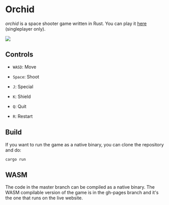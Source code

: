 # Orchid

_orchid_ is a space shooter game written in Rust. You can play it
[here](https://jfto23.github.io/orchid/) (singleplayer only).

![](https://raw.githubusercontent.com/jfto23/personal_website/gh-pages/assets/images/orchid_pic.png)

## Controls

- `WASD`: Move

- `Space`: Shoot

- `J`: Special

- `K`: Shield

- `Q`: Quit

- `R`: Restart

## Build

If you want to run the game as a native binary, you can clone the repository and do:

```
cargo run
```

## WASM

The code in the master branch can be compiled as a native binary. The WASM compilable
version of the game is in the gh-pages branch and it's the one that runs on
the live website.
